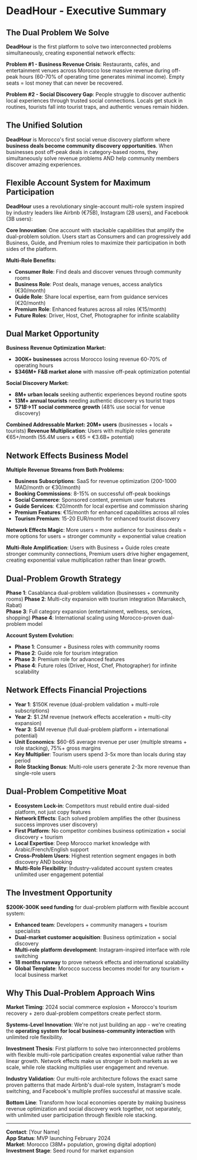 # DeadHour - Executive Summary

## The Dual Problem We Solve
**DeadHour** is the first platform to solve two interconnected problems simultaneously, creating exponential network effects:

**Problem #1 - Business Revenue Crisis**: Restaurants, cafés, and entertainment venues across Morocco lose massive revenue during off-peak hours (60-70% of operating time generates minimal income). Empty seats = lost money that can never be recovered.

**Problem #2 - Social Discovery Gap**: People struggle to discover authentic local experiences through trusted social connections. Locals get stuck in routines, tourists fall into tourist traps, and authentic venues remain hidden.

## The Unified Solution
**DeadHour** is Morocco's first social venue discovery platform where **business deals become community discovery opportunities**. When businesses post off-peak deals in category-based rooms, they simultaneously solve revenue problems AND help community members discover amazing experiences.

## Flexible Account System for Maximum Participation
**DeadHour** uses a revolutionary single-account multi-role system inspired by industry leaders like Airbnb (€75B), Instagram (2B users), and Facebook (3B users):

**Core Innovation**: One account with stackable capabilities that amplify the dual-problem solution. Users start as Consumers and can progressively add Business, Guide, and Premium roles to maximize their participation in both sides of the platform.

**Multi-Role Benefits:**
- **Consumer Role**: Find deals and discover venues through community rooms
- **Business Role**: Post deals, manage venues, access analytics (€30/month)
- **Guide Role**: Share local expertise, earn from guidance services (€20/month)  
- **Premium Role**: Enhanced features across all roles (€15/month)
- **Future Roles**: Driver, Host, Chef, Photographer for infinite scalability

## Dual Market Opportunity
**Business Revenue Optimization Market:**
- **300K+ businesses** across Morocco losing revenue 60-70% of operating hours
- **$346M+ F&B market alone** with massive off-peak optimization potential

**Social Discovery Market:**
- **8M+ urban locals** seeking authentic experiences beyond routine spots
- **13M+ annual tourists** needing authentic discovery vs tourist traps
- **$571B→$1T social commerce growth** (48% use social for venue discovery)

**Combined Addressable Market: 20M+ users** (businesses + locals + tourists)
**Revenue Multiplication**: Users with multiple roles generate €65+/month (55.4M users × €65 = €3.6B+ potential)

## Network Effects Business Model
**Multiple Revenue Streams from Both Problems:**
- **Business Subscriptions**: SaaS for revenue optimization (200-1000 MAD/month or €30/month)
- **Booking Commissions**: 8-15% on successful off-peak bookings
- **Social Commerce**: Sponsored content, premium user features
- **Guide Services**: €20/month for local expertise and commission sharing
- **Premium Features**: €15/month for enhanced capabilities across all roles
- **Tourism Premium**: 15-20 EUR/month for enhanced tourist discovery

**Network Effects Magic**: More users = more audience for business deals = more options for users = stronger community = exponential value creation

**Multi-Role Amplification**: Users with Business + Guide roles create stronger community connections, Premium users drive higher engagement, creating exponential value multiplication rather than linear growth.

## Dual-Problem Growth Strategy
**Phase 1**: Casablanca dual-problem validation (businesses + community rooms)
**Phase 2**: Multi-city expansion with tourism integration (Marrakech, Rabat)  
**Phase 3**: Full category expansion (entertainment, wellness, services, shopping)
**Phase 4**: International scaling using Morocco-proven dual-problem model

**Account System Evolution:**
- **Phase 1**: Consumer + Business roles with community rooms
- **Phase 2**: Guide role for tourism integration  
- **Phase 3**: Premium role for advanced features
- **Phase 4**: Future roles (Driver, Host, Chef, Photographer) for infinite scalability

## Network Effects Financial Projections
- **Year 1**: $150K revenue (dual-problem validation + multi-role subscriptions)
- **Year 2**: $1.2M revenue (network effects acceleration + multi-city expansion)
- **Year 3**: $4M revenue (full dual-problem platform + international potential)
- **Unit Economics**: $60-65 average revenue per user (multiple streams + role stacking), 75%+ gross margins
- **Key Multiplier**: Tourism users spend 3-5x more than locals during stay period
- **Role Stacking Bonus**: Multi-role users generate 2-3x more revenue than single-role users

## Dual-Problem Competitive Moat
- **Ecosystem Lock-in**: Competitors must rebuild entire dual-sided platform, not just copy features
- **Network Effects**: Each solved problem amplifies the other (business success improves user discovery)
- **First Platform**: No competitor combines business optimization + social discovery + tourism
- **Local Expertise**: Deep Morocco market knowledge with Arabic/French/English support
- **Cross-Problem Users**: Highest retention segment engages in both discovery AND booking
- **Multi-Role Flexibility**: Industry-validated account system creates unlimited user engagement potential

## The Investment Opportunity
**$200K-300K seed funding** for dual-problem platform with flexible account system:
- **Enhanced team**: Developers + community managers + tourism specialists
- **Dual-market customer acquisition**: Business optimization + social discovery
- **Multi-role platform development**: Instagram-inspired interface with role switching
- **18 months runway** to prove network effects and international scalability
- **Global Template**: Morocco success becomes model for any tourism + local business market

## Why This Dual-Problem Approach Wins
**Market Timing**: 2024 social commerce explosion + Morocco's tourism recovery + zero dual-problem competitors create perfect storm.

**Systems-Level Innovation**: We're not just building an app - we're creating the **operating system for local business-community interaction** with unlimited role flexibility.

**Investment Thesis**: First platform to solve two interconnected problems with flexible multi-role participation creates exponential value rather than linear growth. Network effects make us stronger in both markets as we scale, while role stacking multiplies user engagement and revenue.

**Industry Validation**: Our multi-role architecture follows the exact same proven patterns that made Airbnb's dual-role system, Instagram's mode switching, and Facebook's multiple profiles successful at massive scale.

**Bottom Line**: Transform how local economies operate by making business revenue optimization and social discovery work together, not separately, with unlimited user participation through flexible role stacking.

---

**Contact**: [Your Name]  
**App Status**: MVP launching February 2024  
**Market**: Morocco (38M+ population, growing digital adoption)  
**Investment Stage**: Seed round for market expansion
